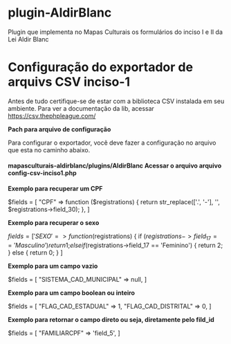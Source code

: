 # plugin-AldirBlanc #
Plugin que implementa no Mapas Culturais os formulários do inciso I e II da Lei Aldir Blanc 

# Configuração do exportador de arquivs CSV inciso-1 #

Antes de tudo certifique-se de estar com a biblioteca CSV instalada em seu ambiente.
Para ver a documentação da lib, acessar https://csv.thephpleague.com/

**Pach para arquivo de configuração**

Para configurar o exportador, vocẽ deve fazer a configuração no arquivo que esta no caminho abaixo.

#### mapasculturais-aldirblanc/plugins/AldirBlanc Acessar o arquivo arquivo config-csv-inciso1.php ####

**Exemplo para recuperar um CPF**

$fields = [
    "CPF" => function ($registrations) {
        return str_replace(['.', '-'], '', $registrations->field_30);
    },
]

**Exemplo para recuperar o sexo**

$fields = [
   'SEXO' => function ($registrations) {
        if ($registrations->field_17 == 'Masculino') {
            return 1;
        } else if ($registrations->field_17 == 'Feminino') {
            return 2;
        } else {
            return 0;
        }
    ]

**Exemplo para um campo vazio**

$fields = [
    "SISTEMA_CAD_MUNICIPAL" => null,
    ]

**Exemplo para um campo boolean ou inteiro**

$fields = [
    "FLAG_CAD_ESTADUAL" => 1,
    "FLAG_CAD_DISTRITAL" => 0,
    ]

**Exemplo para retornar o campo direto ou seja, diretamente pelo fild_id**
 
$fields = [
   "FAMILIARCPF" => 'field_5',
    ]
